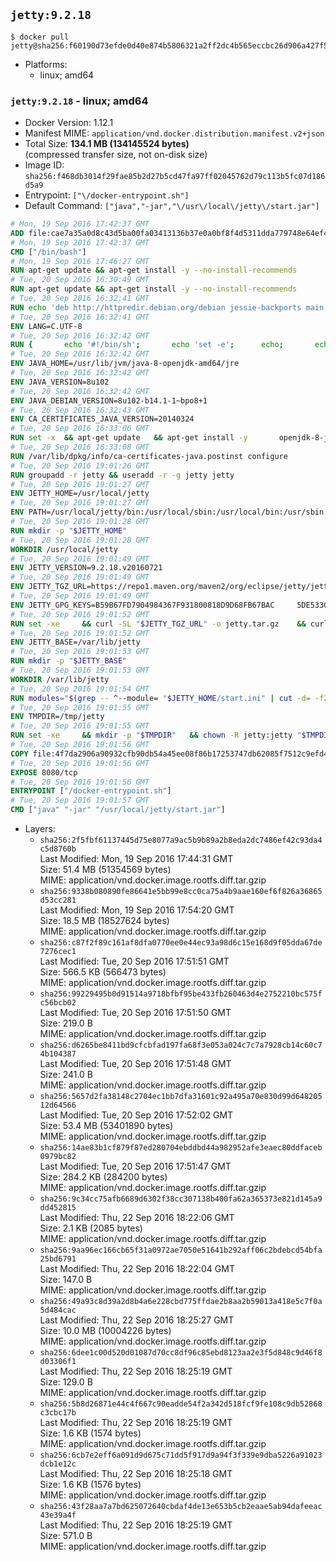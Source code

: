 ## `jetty:9.2.18`

```console
$ docker pull jetty@sha256:f60190d73efde0d40e874b5806321a2ff2dc4b565eccbc26d906a427f52913e1
```

-	Platforms:
	-	linux; amd64

### `jetty:9.2.18` - linux; amd64

-	Docker Version: 1.12.1
-	Manifest MIME: `application/vnd.docker.distribution.manifest.v2+json`
-	Total Size: **134.1 MB (134145524 bytes)**  
	(compressed transfer size, not on-disk size)
-	Image ID: `sha256:f468db3014f29fae85b2d27b5cd47fa97ff02045762d79c113b5fc07d186d5a9`
-	Entrypoint: `["\/docker-entrypoint.sh"]`
-	Default Command: `["java","-jar","\/usr\/local\/jetty\/start.jar"]`

```dockerfile
# Mon, 19 Sep 2016 17:42:37 GMT
ADD file:cae7a35a0d8c43d5ba00fa03413136b37e0a0bf8f4d5311dda779748e64ef425 in / 
# Mon, 19 Sep 2016 17:42:37 GMT
CMD ["/bin/bash"]
# Mon, 19 Sep 2016 17:46:27 GMT
RUN apt-get update && apt-get install -y --no-install-recommends 		ca-certificates 		curl 		wget 	&& rm -rf /var/lib/apt/lists/*
# Tue, 20 Sep 2016 16:30:49 GMT
RUN apt-get update && apt-get install -y --no-install-recommends 		bzip2 		unzip 		xz-utils 	&& rm -rf /var/lib/apt/lists/*
# Tue, 20 Sep 2016 16:32:41 GMT
RUN echo 'deb http://httpredir.debian.org/debian jessie-backports main' > /etc/apt/sources.list.d/jessie-backports.list
# Tue, 20 Sep 2016 16:32:41 GMT
ENV LANG=C.UTF-8
# Tue, 20 Sep 2016 16:32:42 GMT
RUN { 		echo '#!/bin/sh'; 		echo 'set -e'; 		echo; 		echo 'dirname "$(dirname "$(readlink -f "$(which javac || which java)")")"'; 	} > /usr/local/bin/docker-java-home 	&& chmod +x /usr/local/bin/docker-java-home
# Tue, 20 Sep 2016 16:32:42 GMT
ENV JAVA_HOME=/usr/lib/jvm/java-8-openjdk-amd64/jre
# Tue, 20 Sep 2016 16:32:42 GMT
ENV JAVA_VERSION=8u102
# Tue, 20 Sep 2016 16:32:42 GMT
ENV JAVA_DEBIAN_VERSION=8u102-b14.1-1~bpo8+1
# Tue, 20 Sep 2016 16:32:43 GMT
ENV CA_CERTIFICATES_JAVA_VERSION=20140324
# Tue, 20 Sep 2016 16:33:06 GMT
RUN set -x 	&& apt-get update 	&& apt-get install -y 		openjdk-8-jre-headless="$JAVA_DEBIAN_VERSION" 		ca-certificates-java="$CA_CERTIFICATES_JAVA_VERSION" 	&& rm -rf /var/lib/apt/lists/* 	&& [ "$JAVA_HOME" = "$(docker-java-home)" ]
# Tue, 20 Sep 2016 16:33:08 GMT
RUN /var/lib/dpkg/info/ca-certificates-java.postinst configure
# Tue, 20 Sep 2016 19:01:26 GMT
RUN groupadd -r jetty && useradd -r -g jetty jetty
# Tue, 20 Sep 2016 19:01:27 GMT
ENV JETTY_HOME=/usr/local/jetty
# Tue, 20 Sep 2016 19:01:27 GMT
ENV PATH=/usr/local/jetty/bin:/usr/local/sbin:/usr/local/bin:/usr/sbin:/usr/bin:/sbin:/bin
# Tue, 20 Sep 2016 19:01:28 GMT
RUN mkdir -p "$JETTY_HOME"
# Tue, 20 Sep 2016 19:01:28 GMT
WORKDIR /usr/local/jetty
# Tue, 20 Sep 2016 19:01:49 GMT
ENV JETTY_VERSION=9.2.18.v20160721
# Tue, 20 Sep 2016 19:01:49 GMT
ENV JETTY_TGZ_URL=https://repo1.maven.org/maven2/org/eclipse/jetty/jetty-distribution/9.2.18.v20160721/jetty-distribution-9.2.18.v20160721.tar.gz
# Tue, 20 Sep 2016 19:01:49 GMT
ENV JETTY_GPG_KEYS=B59B67FD7904984367F931800818D9D68FB67BAC 	5DE533CB43DAF8BC3E372283E7AE839CD7C58886
# Tue, 20 Sep 2016 19:01:52 GMT
RUN set -xe 	&& curl -SL "$JETTY_TGZ_URL" -o jetty.tar.gz 	&& curl -SL "$JETTY_TGZ_URL.asc" -o jetty.tar.gz.asc 	&& export GNUPGHOME="$(mktemp -d)" 	&& for key in $JETTY_GPG_KEYS; do 		gpg --keyserver ha.pool.sks-keyservers.net --recv-keys "$key"; done 	&& gpg --batch --verify jetty.tar.gz.asc jetty.tar.gz 	&& rm -r "$GNUPGHOME" 	&& tar -xvf jetty.tar.gz --strip-components=1 	&& sed -i '/jetty-logging/d' etc/jetty.conf 	&& rm -fr demo-base javadoc 	&& rm jetty.tar.gz*
# Tue, 20 Sep 2016 19:01:52 GMT
ENV JETTY_BASE=/var/lib/jetty
# Tue, 20 Sep 2016 19:01:53 GMT
RUN mkdir -p "$JETTY_BASE"
# Tue, 20 Sep 2016 19:01:53 GMT
WORKDIR /var/lib/jetty
# Tue, 20 Sep 2016 19:01:54 GMT
RUN modules="$(grep -- ^--module= "$JETTY_HOME/start.ini" | cut -d= -f2 | paste -d, -s)" 	&& set -xe 	&& java -jar "$JETTY_HOME/start.jar" --add-to-startd="$modules,setuid"
# Tue, 20 Sep 2016 19:01:55 GMT
ENV TMPDIR=/tmp/jetty
# Tue, 20 Sep 2016 19:01:55 GMT
RUN set -xe 	&& mkdir -p "$TMPDIR" 	&& chown -R jetty:jetty "$TMPDIR" "$JETTY_BASE"
# Tue, 20 Sep 2016 19:01:56 GMT
COPY file:4f7da2906a90932cfb90db54a45ee08f86b17253747db62085f7512c9efd46ad in / 
# Tue, 20 Sep 2016 19:01:56 GMT
EXPOSE 8080/tcp
# Tue, 20 Sep 2016 19:01:56 GMT
ENTRYPOINT ["/docker-entrypoint.sh"]
# Tue, 20 Sep 2016 19:01:57 GMT
CMD ["java" "-jar" "/usr/local/jetty/start.jar"]
```

-	Layers:
	-	`sha256:2f5fbf61137445d75e8077a9ac5b9b89a2b8eda2dc7486ef42c93da4c5d8760b`  
		Last Modified: Mon, 19 Sep 2016 17:44:31 GMT  
		Size: 51.4 MB (51354569 bytes)  
		MIME: application/vnd.docker.image.rootfs.diff.tar.gzip
	-	`sha256:9338b080890fe86641e5bb99e8cc0ca75a4b9aae160ef6f826a36865d53cc281`  
		Last Modified: Mon, 19 Sep 2016 17:54:20 GMT  
		Size: 18.5 MB (18527624 bytes)  
		MIME: application/vnd.docker.image.rootfs.diff.tar.gzip
	-	`sha256:c87f2f89c161af8dfa0770ee0e44ec93a98d6c15e168d9f05dda67de7276cec1`  
		Last Modified: Tue, 20 Sep 2016 17:51:51 GMT  
		Size: 566.5 KB (566473 bytes)  
		MIME: application/vnd.docker.image.rootfs.diff.tar.gzip
	-	`sha256:99229495b0d91514a9718bfbf95be433fb260463d4e2752210bc575fc56bcb02`  
		Last Modified: Tue, 20 Sep 2016 17:51:50 GMT  
		Size: 219.0 B  
		MIME: application/vnd.docker.image.rootfs.diff.tar.gzip
	-	`sha256:d6265be8411bd9cfcbfad197fa68f3e053a024c7c7a7928cb14c60c74b104387`  
		Last Modified: Tue, 20 Sep 2016 17:51:48 GMT  
		Size: 241.0 B  
		MIME: application/vnd.docker.image.rootfs.diff.tar.gzip
	-	`sha256:5657d2fa38148c2704ec1bb7dfa31601c92a495a70e830d99d64820512d64566`  
		Last Modified: Tue, 20 Sep 2016 17:52:02 GMT  
		Size: 53.4 MB (53401890 bytes)  
		MIME: application/vnd.docker.image.rootfs.diff.tar.gzip
	-	`sha256:14ae83b1cf879f87ed280704ebddbd44a982952afe3eaec80ddfaceb0979bc82`  
		Last Modified: Tue, 20 Sep 2016 17:51:47 GMT  
		Size: 284.2 KB (284200 bytes)  
		MIME: application/vnd.docker.image.rootfs.diff.tar.gzip
	-	`sha256:9c34cc75afb6689d6302f38cc307138b400fa62a365373e821d145a9dd452815`  
		Last Modified: Thu, 22 Sep 2016 18:22:06 GMT  
		Size: 2.1 KB (2085 bytes)  
		MIME: application/vnd.docker.image.rootfs.diff.tar.gzip
	-	`sha256:9aa96ec166cb65f31a0972ae7050e51641b292aff06c2bdebcd54bfa25bd6791`  
		Last Modified: Thu, 22 Sep 2016 18:22:04 GMT  
		Size: 147.0 B  
		MIME: application/vnd.docker.image.rootfs.diff.tar.gzip
	-	`sha256:49a93c8d39a2d8b4a6e228cbd775ffdae2b8aa2b59013a418e5c7f0a5d484cac`  
		Last Modified: Thu, 22 Sep 2016 18:25:27 GMT  
		Size: 10.0 MB (10004226 bytes)  
		MIME: application/vnd.docker.image.rootfs.diff.tar.gzip
	-	`sha256:6dee1c00d520d01087d70cc8df96c85ebd8123aa2e3f5d848c9d46f8d03306f1`  
		Last Modified: Thu, 22 Sep 2016 18:25:19 GMT  
		Size: 129.0 B  
		MIME: application/vnd.docker.image.rootfs.diff.tar.gzip
	-	`sha256:5b8d26871e44c4f667c90eadde54f2a342d518fcf9fe108c9db52868c3cbc17b`  
		Last Modified: Thu, 22 Sep 2016 18:25:19 GMT  
		Size: 1.6 KB (1574 bytes)  
		MIME: application/vnd.docker.image.rootfs.diff.tar.gzip
	-	`sha256:6cb7e2eff6a091d9d675c71dd5f917d9a94f3f339e9dba5226a91023dcb1e12c`  
		Last Modified: Thu, 22 Sep 2016 18:25:18 GMT  
		Size: 1.6 KB (1576 bytes)  
		MIME: application/vnd.docker.image.rootfs.diff.tar.gzip
	-	`sha256:43f28aa7a7bd625072640cbdaf4de13e653b5cb2eaae5ab94dafeeac43e39a4f`  
		Last Modified: Thu, 22 Sep 2016 18:25:19 GMT  
		Size: 571.0 B  
		MIME: application/vnd.docker.image.rootfs.diff.tar.gzip
